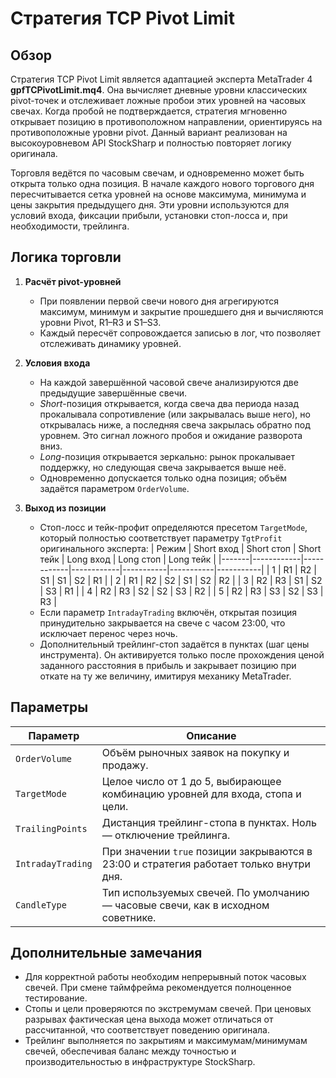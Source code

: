 # Стратегия TCP Pivot Limit

## Обзор

Стратегия TCP Pivot Limit является адаптацией эксперта MetaTrader 4 **gpfTCPivotLimit.mq4**. Она вычисляет дневные уровни классических pivot-точек и отслеживает ложные пробои этих уровней на часовых свечах. Когда пробой не подтверждается, стратегия мгновенно открывает позицию в противоположном направлении, ориентируясь на противоположные уровни pivot. Данный вариант реализован на высокоуровневом API StockSharp и полностью повторяет логику оригинала.

Торговля ведётся по часовым свечам, и одновременно может быть открыта только одна позиция. В начале каждого нового торгового дня пересчитывается сетка уровней на основе максимума, минимума и цены закрытия предыдущего дня. Эти уровни используются для условий входа, фиксации прибыли, установки стоп-лосса и, при необходимости, трейлинга.

## Логика торговли

1. **Расчёт pivot-уровней**
   - При появлении первой свечи нового дня агрегируются максимум, минимум и закрытие прошедшего дня и вычисляются уровни Pivot, R1–R3 и S1–S3.
   - Каждый пересчёт сопровождается записью в лог, что позволяет отслеживать динамику уровней.

2. **Условия входа**
   - На каждой завершённой часовой свече анализируются две предыдущие завершённые свечи.
   - *Short*-позиция открывается, когда свеча два периода назад прокалывала сопротивление (или закрывалась выше него), но открывалась ниже, а последняя свеча закрылась обратно под уровнем. Это сигнал ложного пробоя и ожидание разворота вниз.
   - *Long*-позиция открывается зеркально: рынок прокалывает поддержку, но следующая свеча закрывается выше неё.
   - Одновременно допускается только одна позиция; объём задаётся параметром `OrderVolume`.

3. **Выход из позиции**
   - Стоп-лосс и тейк-профит определяются пресетом `TargetMode`, который полностью соответствует параметру `TgtProfit` оригинального эксперта:
     | Режим | Short вход | Short стоп | Short тейк | Long вход | Long стоп | Long тейк |
     |-------|------------|------------|------------|-----------|-----------|-----------|
     | 1     | R1         | R2         | S1         | S1        | S2        | R1        |
     | 2     | R1         | R2         | S2         | S1        | S2        | R2        |
     | 3     | R2         | R3         | S1         | S2        | S3        | R1        |
     | 4     | R2         | R3         | S2         | S2        | S3        | R2        |
     | 5     | R2         | R3         | S3         | S2        | S3        | R3        |
   - Если параметр `IntradayTrading` включён, открытая позиция принудительно закрывается на свече с часом 23:00, что исключает перенос через ночь.
   - Дополнительный трейлинг-стоп задаётся в пунктах (шаг цены инструмента). Он активируется только после прохождения ценой заданного расстояния в прибыль и закрывает позицию при откате на ту же величину, имитируя механику MetaTrader.

## Параметры

| Параметр | Описание |
|----------|----------|
| `OrderVolume` | Объём рыночных заявок на покупку и продажу. |
| `TargetMode` | Целое число от 1 до 5, выбирающее комбинацию уровней для входа, стопа и цели. |
| `TrailingPoints` | Дистанция трейлинг-стопа в пунктах. Ноль — отключение трейлинга. |
| `IntradayTrading` | При значении `true` позиции закрываются в 23:00 и стратегия работает только внутри дня. |
| `CandleType` | Тип используемых свечей. По умолчанию — часовые свечи, как в исходном советнике. |

## Дополнительные замечания

- Для корректной работы необходим непрерывный поток часовых свечей. При смене таймфрейма рекомендуется полноценное тестирование.
- Стопы и цели проверяются по экстремумам свечей. При ценовых разрывах фактическая цена выхода может отличаться от рассчитанной, что соответствует поведению оригинала.
- Трейлинг выполняется по закрытиям и максимумам/минимумам свечей, обеспечивая баланс между точностью и производительностью в инфраструктуре StockSharp.
